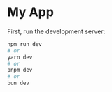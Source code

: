 # My App

First, run the development server:

```bash
npm run dev
# or
yarn dev
# or
pnpm dev
# or
bun dev
```

